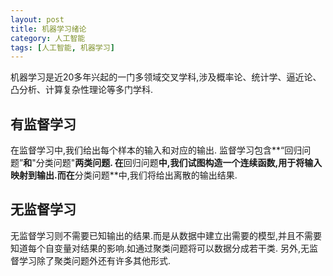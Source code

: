 ```yaml
---
layout: post
title: 机器学习绪论
category: 人工智能
tags: [人工智能, 机器学习]
---
```


机器学习是近20多年兴起的一门多领域交叉学科,涉及概率论、统计学、逼近论、凸分析、计算复杂性理论等多门学科.

<!--exerpt-->

## 有监督学习

在监督学习中,我们给出每个样本的输入和对应的输出.
监督学习包含**“回归问题”**和**"分类问题"**两类问题. 在**回归问题**中,我们试图构造一个连续函数,用于将输入映射到输出.而在**分类问题**中,我们将给出离散的输出结果.

## 无监督学习

无监督学习则不需要已知输出的结果.而是从数据中建立出需要的模型,并且不需要知道每个自变量对结果的影响.如通过聚类问题将可以数据分成若干类.
另外,无监督学习除了聚类问题外还有许多其他形式.
